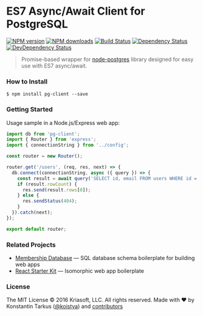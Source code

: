 # ES7 Async/Await Client for PostgreSQL

[![NPM version](http://img.shields.io/npm/v/pg-client.svg?style=flat-square)](https://www.npmjs.com/package/pg-client)
[![NPM downloads](http://img.shields.io/npm/dm/pg-client.svg?style=flat-square)](https://www.npmjs.com/package/pg-client)
[![Build Status](http://img.shields.io/travis/kriasoft/node-pg-client/master.svg?style=flat-square)](https://travis-ci.org/kriasoft/node-pg-client)
[![Dependency Status](http://img.shields.io/david/kriasoft/node-pg-client.svg?style=flat-square)](https://david-dm.org/kriasoft/node-pg-client)
[![DevDependency Status](http://img.shields.io/david/dev/kriasoft/node-pg-client.svg?style=flat-square)](https://david-dm.org/kriasoft/node-pg-client#info=devDependencies)

> Promise-based wrapper for [node-postgres](https://github.com/brianc/node-postgres)
> library designed for easy use with ES7 async/await.

### How to Install

```
$ npm install pg-client --save
```

### Getting Started

Usage sample in a Node.js/Express web app:

```js
import db from 'pg-client';
import { Router } from 'express';
import { connectionString } from '../config';

const router = new Router();

router.get('/users', (req, res, next) => {
  db.connect(connectionString, async ({ query }) => {
    const result = await query('SELECT id, email FROM users WHERE id = $1', 123);
    if (result.rowCount) {
      res.send(result.rows[0]);
    } else {
      res.sendStatus(404);
    }
  }).catch(next);
});

export default router;
```

### Related Projects

 * [Membership Database](https://github.com/membership/membership.db) — SQL database schema boilerplate for building web apps
 * [React Starter Kit](https://github.com/kriasoft/react-starter-kit) — Isomorphic web app boilerplate

### License

The MIT License © 2016 Kriasoft, LLC. All rights reserved. Made with ♥ by
Konstantin Tarkus ([@koistya](https://twitter.com/koistya)) and
[contributors](https://github.com/kriasoft/node-pg-client/graphs/contributors)
